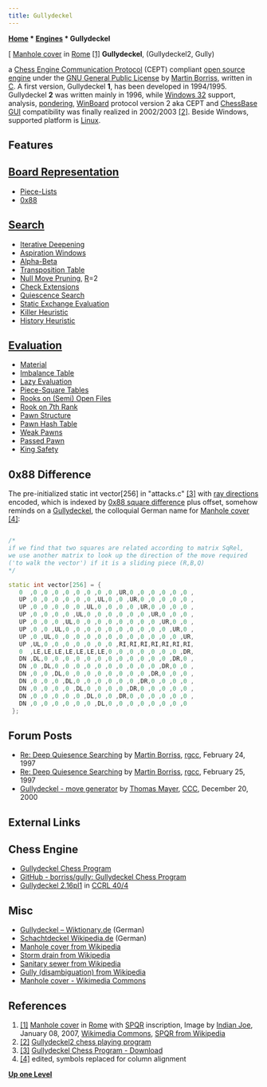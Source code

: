 ```yaml
---
title: Gullydeckel
---
```

**[Home](Home "Home") * [Engines](Engines "Engines") * Gullydeckel**

\[ [Manhole cover](https://en.wikipedia.org/wiki/Manhole_cover) in [Rome](https://en.wikipedia.org/wiki/Rome) <a id="cite-note-1" href="#cite-ref-1">[1]</a>
**Gullydeckel**, (Gullydeckel2, Gully)

a [Chess Engine Communication Protocol](Chess_Engine_Communication_Protocol "Chess Engine Communication Protocol") (CEPT) compliant [open source engine](Category:Open_Source "Category:Open Source") under the [GNU General Public License](Free_Software_Foundation#GPL "Free Software Foundation") by [Martin Borriss](Martin_Borriss "Martin Borriss"), written in [C](C "C"). A first version, Gullydeckel **1**, has been developed in 1994/1995. Gullydeckel **2** was written mainly in 1996, while [Windows 32](Windows "Windows") support, analysis, [pondering](Pondering "Pondering"), [WinBoard](WinBoard "WinBoard") protocol version 2 aka CEPT and [ChessBase GUI](</ChessBase_(Database)#GUI> "ChessBase (Database)") compatibility was finally realized in 2002/2003 <a id="cite-note-2" href="#cite-ref-2">[2]</a>. Beside Windows, supported platform is [Linux](Linux "Linux").

## Features

## [Board Representation](Board_Representation "Board Representation")

- [Piece-Lists](Piece-Lists "Piece-Lists")
- [0x88](0x88 "0x88")

## [Search](Search "Search")

- [Iterative Deepening](Iterative_Deepening "Iterative Deepening")
- [Aspiration Windows](Aspiration_Windows "Aspiration Windows")
- [Alpha-Beta](Alpha-Beta "Alpha-Beta")
- [Transposition Table](Transposition_Table "Transposition Table")
- [Null Move Pruning](Null_Move_Pruning "Null Move Pruning"), [R](Depth_Reduction_R "Depth Reduction R")=2
- [Check Extensions](Check_Extensions "Check Extensions")
- [Quiescence Search](Quiescence_Search "Quiescence Search")
- [Static Exchange Evaluation](Static_Exchange_Evaluation "Static Exchange Evaluation")
- [Killer Heuristic](Killer_Heuristic "Killer Heuristic")
- [History Heuristic](History_Heuristic "History Heuristic")

## [Evaluation](Evaluation "Evaluation")

- [Material](Material "Material")
- [Imbalance Table](Material_Tables "Material Tables")
- [Lazy Evaluation](Lazy_Evaluation "Lazy Evaluation")
- [Piece-Square Tables](Piece-Square_Tables "Piece-Square Tables")
- [Rooks on (Semi) Open Files](Rook_on_Open_File "Rook on Open File")
- [Rook on 7th Rank](Rook_on_Seventh "Rook on Seventh")
- [Pawn Structure](Pawn_Structure "Pawn Structure")
- [Pawn Hash Table](Pawn_Hash_Table "Pawn Hash Table")
- [Weak Pawns](Weak_Pawns "Weak Pawns")
- [Passed Pawn](Passed_Pawn "Passed Pawn")
- [King Safety](King_Safety "King Safety")

## 0x88 Difference

The pre-initialized static int vector[256] in "attacks.c" <a id="cite-note-3" href="#cite-ref-3">[3]</a> with [ray directions](Direction#RayDirections "Direction") encoded, which is indexed by [0x88 square difference](0x88#SquareRelations "0x88") plus offset, somehow reminds on a [Gullydeckel](https://de.wikipedia.org/wiki/Schachtdeckel), the colloquial German name for [Manhole cover](https://en.wikipedia.org/wiki/Manhole_cover) <a id="cite-note-4" href="#cite-ref-4">[4]</a>:

```C++

/*
if we find that two squares are related according to matrix SqRel,
we use another matrix to look up the direction of the move required
('to walk the vector') if it is a sliding piece (R,B,Q)
*/

static int vector[256] = {
   0  ,0 ,0 ,0 ,0 ,0 ,0 ,0 ,0 ,UR,0 ,0 ,0 ,0 ,0 ,0 ,
   UP ,0 ,0 ,0 ,0 ,0 ,0 ,UL,0 ,0 ,UR,0 ,0 ,0 ,0 ,0 ,
   UP ,0 ,0 ,0 ,0 ,0 ,UL,0 ,0 ,0 ,0 ,UR,0 ,0 ,0 ,0 ,
   UP ,0 ,0 ,0 ,0 ,UL,0 ,0 ,0 ,0 ,0 ,0 ,UR,0 ,0 ,0 ,
   UP ,0 ,0 ,0 ,UL,0 ,0 ,0 ,0 ,0 ,0 ,0 ,0 ,UR,0 ,0 ,
   UP ,0 ,0 ,UL,0 ,0 ,0 ,0 ,0 ,0 ,0 ,0 ,0 ,0 ,UR,0 ,
   UP ,0 ,UL,0 ,0 ,0 ,0 ,0 ,0 ,0 ,0 ,0 ,0 ,0 ,0 ,UR,
   UP ,UL,0 ,0 ,0 ,0 ,0 ,0 ,0 ,RI,RI,RI,RI,RI,RI,RI,
   0  ,LE,LE,LE,LE,LE,LE,LE,0 ,0 ,0 ,0 ,0 ,0 ,0 ,DR,
   DN ,DL,0 ,0 ,0 ,0 ,0 ,0 ,0 ,0 ,0 ,0 ,0 ,0 ,DR,0 ,
   DN ,0 ,DL,0 ,0 ,0 ,0 ,0 ,0 ,0 ,0 ,0 ,0 ,DR,0 ,0 ,
   DN ,0 ,0 ,DL,0 ,0 ,0 ,0 ,0 ,0 ,0 ,0 ,DR,0 ,0 ,0 ,
   DN ,0 ,0 ,0 ,DL,0 ,0 ,0 ,0 ,0 ,0 ,DR,0 ,0 ,0 ,0 ,
   DN ,0 ,0 ,0 ,0 ,DL,0 ,0 ,0 ,0 ,DR,0 ,0 ,0 ,0 ,0 ,
   DN ,0 ,0 ,0 ,0 ,0 ,DL,0 ,0 ,DR,0 ,0 ,0 ,0 ,0 ,0 ,
   DN ,0 ,0 ,0 ,0 ,0 ,0 ,DL,0 ,0 ,0 ,0 ,0 ,0 ,0 ,0
 };

```

## Forum Posts

- [Re: Deep Quiesence Searching](https://groups.google.com/d/msg/rec.games.chess.computer/b7AtuVY4reE/7bWjK9x3v6kJ) by [Martin Borriss](Martin_Borriss "Martin Borriss"), [rgcc](Computer_Chess_Forums "Computer Chess Forums"), February 24, 1997
- [Re: Deep Quiesence Searching](https://groups.google.com/d/msg/rec.games.chess.computer/b7AtuVY4reE/fxkqPXwkaQIJ) by [Martin Borriss](Martin_Borriss "Martin Borriss"), [rgcc](Computer_Chess_Forums "Computer Chess Forums"), February 25, 1997
- [Gullydeckel - move generator](https://www.stmintz.com/ccc/index.php?id=145760) by [Thomas Mayer](Thomas_Mayer "Thomas Mayer"), [CCC](CCC "CCC"), December 20, 2000

## External Links

## Chess Engine

- [Gullydeckel Chess Program](http://borriss.com/)
- [GitHub - borriss/gully: Gullydeckel Chess Program](https://github.com/borriss/gully)
- [Gullydeckel 2.16pl1](http://www.computerchess.org.uk/ccrl/404/cgi/engine_details.cgi?print=Details&each_game=1&eng=Gullydeckel%202.16pl1) in [CCRL 40/4](CCRL "CCRL")

## Misc

- [Gullydeckel – Wiktionary.de](https://de.wiktionary.org/wiki/Gullydeckel) (German)
- [Schachtdeckel Wikipedia.de](https://de.wikipedia.org/wiki/Schachtdeckel) (German)
- [Manhole cover from Wikipedia](https://en.wikipedia.org/wiki/Manhole_cover)
- [Storm drain from Wikipedia](https://en.wikipedia.org/wiki/Storm_drain)
- [Sanitary sewer from Wikipedia](https://en.wikipedia.org/wiki/Sanitary_sewer)
- [Gully (disambiguation) from Wikipedia](https://en.wikipedia.org/wiki/Gully_%28disambiguation%29)
- [Manhole cover - Wikimedia Commons](https://commons.wikimedia.org/wiki/Manhole_cover)

## References

1. <a id="cite-ref-1" href="#cite-note-1">[1]</a> [Manhole cover](https://en.wikipedia.org/wiki/Manhole_cover) in [Rome](https://en.wikipedia.org/wiki/Rome) with [SPQR](https://en.wikipedia.org/wiki/SPQR) inscription, Image by [Indian Joe](https://en.wikipedia.org/wiki/User:Indian_Joe), January 08, 2007, [Wikimedia Commons](https://en.wikipedia.org/wiki/Wikimedia_Commons), [SPQR from Wikipedia](https://en.wikipedia.org/wiki/SPQR)
1. <a id="cite-ref-2" href="#cite-note-2">[2]</a> [Gullydeckel2 chess playing program](http://borriss.com/g2/RELEASE)
1. <a id="cite-ref-3" href="#cite-note-3">[3]</a> [Gullydeckel Chess Program - Download](http://borriss.com/)
1. <a id="cite-ref-4" href="#cite-note-4">[4]</a> edited, symbols replaced for column alignment

**[Up one Level](Engines "Engines")**

